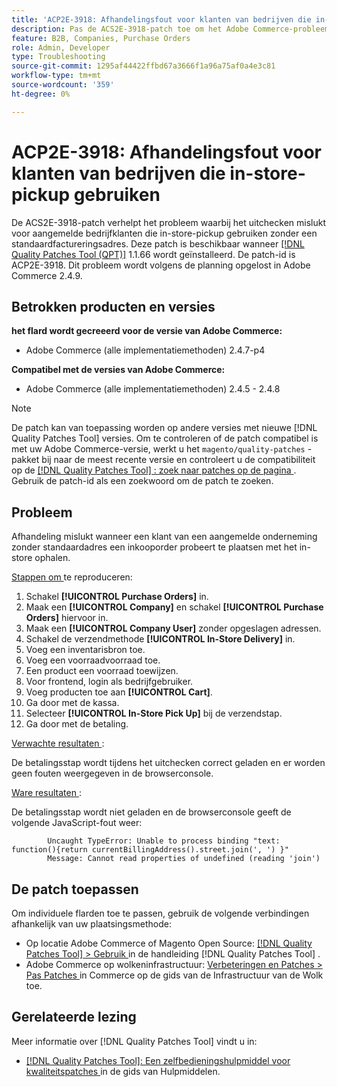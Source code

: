 ```yaml
---
title: 'ACP2E-3918: Afhandelingsfout voor klanten van bedrijven die in-store-pickup gebruiken'
description: Pas de ACS2E-3918-patch toe om het Adobe Commerce-probleem op te lossen waarbij het uitchecken mislukt voor aangemelde bedrijfklanten die in-store-pickup gebruiken zonder standaard factureringsadres.
feature: B2B, Companies, Purchase Orders
role: Admin, Developer
type: Troubleshooting
source-git-commit: 1295af44422ffbd67a3666f1a96a75af0a4e3c81
workflow-type: tm+mt
source-wordcount: '359'
ht-degree: 0%

---
```



# ACP2E-3918: Afhandelingsfout voor klanten van bedrijven die in-store-pickup gebruiken

De ACS2E-3918-patch verhelpt het probleem waarbij het uitchecken mislukt voor aangemelde bedrijfklanten die in-store-pickup gebruiken zonder een standaardfactureringsadres. Deze patch is beschikbaar wanneer [[!DNL Quality Patches Tool (QPT)]](/help/tools/quality-patches-tool/quality-patches-tool-to-self-serve-quality-patches.md) 1.1.66 wordt geïnstalleerd. De patch-id is ACP2E-3918. Dit probleem wordt volgens de planning opgelost in Adobe Commerce 2.4.9.

## Betrokken producten en versies

**het flard wordt gecreeerd voor de versie van Adobe Commerce:**

* Adobe Commerce (alle implementatiemethoden) 2.4.7-p4

**Compatibel met de versies van Adobe Commerce:**

* Adobe Commerce (alle implementatiemethoden) 2.4.5 - 2.4.8

>[!NOTE]
>
>De patch kan van toepassing worden op andere versies met nieuwe [!DNL Quality Patches Tool] versies. Om te controleren of de patch compatibel is met uw Adobe Commerce-versie, werkt u het `magento/quality-patches` -pakket bij naar de meest recente versie en controleert u de compatibiliteit op de [[!DNL Quality Patches Tool] : zoek naar patches op de pagina ](https://experienceleague.adobe.com/tools/commerce-quality-patches/index.html) . Gebruik de patch-id als een zoekwoord om de patch te zoeken.

## Probleem

Afhandeling mislukt wanneer een klant van een aangemelde onderneming zonder standaardadres een inkooporder probeert te plaatsen met het in-store ophalen.

<u> Stappen om </u> te reproduceren:

1. Schakel **[!UICONTROL Purchase Orders]** in.
1. Maak een **[!UICONTROL Company]** en schakel **[!UICONTROL Purchase Orders]** hiervoor in.
1. Maak een **[!UICONTROL Company User]** zonder opgeslagen adressen.
1. Schakel de verzendmethode **[!UICONTROL In-Store Delivery]** in.
1. Voeg een inventarisbron toe.
1. Voeg een voorraadvoorraad toe.
1. Een product een voorraad toewijzen.
1. Voor frontend, login als bedrijfgebruiker.
1. Voeg producten toe aan **[!UICONTROL Cart]**.
1. Ga door met de kassa.
1. Selecteer **[!UICONTROL In-Store Pick Up]** bij de verzendstap.
1. Ga door met de betaling.

<u> Verwachte resultaten </u>:

De betalingsstap wordt tijdens het uitchecken correct geladen en er worden geen fouten weergegeven in de browserconsole.

<u> Ware resultaten </u>:

De betalingsstap wordt niet geladen en de browserconsole geeft de volgende JavaScript-fout weer:

```
        Uncaught TypeError: Unable to process binding "text: function(){return currentBillingAddress().street.join(', ') }"
        Message: Cannot read properties of undefined (reading 'join')
```

## De patch toepassen

Om individuele flarden toe te passen, gebruik de volgende verbindingen afhankelijk van uw plaatsingsmethode:

* Op locatie Adobe Commerce of Magento Open Source: [[!DNL Quality Patches Tool] > Gebruik ](/help/tools/quality-patches-tool/usage.md) in de handleiding [!DNL Quality Patches Tool] .
* Adobe Commerce op wolkeninfrastructuur: [ Verbeteringen en Patches > Pas Patches ](https://experienceleague.adobe.com/docs/commerce-cloud-service/user-guide/develop/upgrade/apply-patches.html) in Commerce op de gids van de Infrastructuur van de Wolk toe.

## Gerelateerde lezing

Meer informatie over [!DNL Quality Patches Tool] vindt u in:

* [[!DNL Quality Patches Tool]: Een zelfbedieningshulpmiddel voor kwaliteitspatches ](/help/tools/quality-patches-tool/quality-patches-tool-to-self-serve-quality-patches.md) in de gids van Hulpmiddelen.

